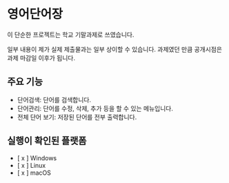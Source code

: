 # 영어단어장
이 단순한 프로젝트는 학교 기말과제로 쓰였습니다.

일부 내용이 제가 실제 제출물과는 일부 상이할 수 있습니다.
과제였던 만큼 공개시점은 과제 마감일 이후가 됩니다.

## 주요 기능
- 단어검색: 단어를 검색합니다.
- 단어관리: 단어를 수정, 삭제, 추가 등을 할 수 있는 메뉴입니다.
- 전체 단어 보기: 저장된 단어를 전부 출력합니다.
## 실행이 확인된 플랫폼
- [ x ] Windows
- [ x ] Linux
- [ x ] macOS